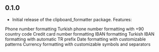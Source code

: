 ## 0.1.0

* Initial release of the clipboard_formatter package.
Features:

Phone number formatting
Turkish phone number formatting with +90 country code
Credit card number formatting
IBAN formatting
Turkish IBAN formatting with automatic TR prefix
Date formatting with customizable patterns
Currency formatting with customizable symbols and separators

